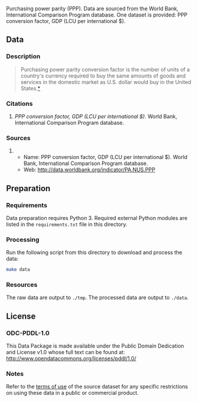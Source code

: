 Purchasing power parity (PPP). Data are sourced from the World Bank, International Comparison Program database. One dataset is provided: PPP conversion factor, GDP (LCU per international $).

## Data

### Description

> Purchasing power parity conversion factor is the number of units of a country's currency required to buy the same amounts of goods and services in the domestic market as U.S. dollar would buy in the United States.[*][pa-nus-ppp]

### Citations

1. *PPP conversion factor, GDP (LCU per international $).* World Bank, International Comparison Program database.

### Sources

1. 
    * Name: PPP conversion factor, GDP (LCU per international $). World Bank, International Comparison Program database.
    * Web: http://data.worldbank.org/indicator/PA.NUS.PPP

## Preparation

### Requirements

Data preparation requires Python 3. Required external Python modules are listed in the `requirements.txt` file in this directory.

### Processing

Run the following script from this directory to download and process the data:

```bash
make data
```

### Resources

The raw data are output to `./tmp`. The processed data are output to `./data`.

## License

### ODC-PDDL-1.0

This Data Package is made available under the Public Domain Dedication and License v1.0 whose full text can be found at: http://www.opendatacommons.org/licenses/pddl/1.0/

### Notes

Refer to the [terms of use][worldbank] of the source dataset for any specific restrictions on using these data in a public or commercial product.

[pa-nus-ppp]: http://data.worldbank.org/indicator/PA.NUS.PPP 
[worldbank]: http://web.worldbank.org/WBSITE/EXTERNAL/0,,contentMDK:22547097~pagePK:50016803~piPK:50016805~theSitePK:13,00.html
